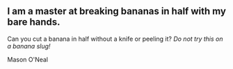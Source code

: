 
<h2>I am a master at breaking bananas in half with my bare hands.</h2>

Can you cut a banana in half without a knife or peeling it? 
*Do not try this on a banana slug!*

Mason O'Neal